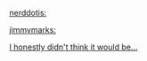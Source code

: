 ---
layout: post
wordpress_id: 1627
wordpress_url: http://noesbueno.com/archives/1627
date: '2013-07-22 13:28:24 -0500'
date_gmt: '2013-07-22 18:28:24 -0500'
body: |
  <p><a href="http://www.kungfugrippe.com/post/55891094644">nerddotis:</p>
  <p>jimmymarks:</p>
  <p>I honestly didn't think it would be...</a></p>
---